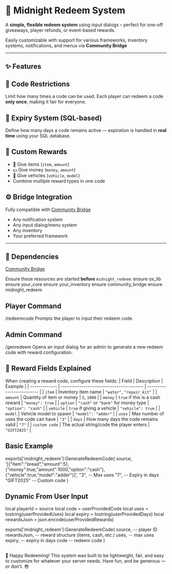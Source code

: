 # 🎁 Midnight Redeem System

A **simple, flexible redeem system** using input dialogs – perfect for one-off giveaways, player refunds, or event-based rewards.

Easily customizable with support for various frameworks, inventory systems, notifications, and menus via **Community Bridge**

---

## ✨ Features

## 🔐 **Code Restrictions**  
  Limit how many times a code can be used. Each player can redeem a code **only once**, making it fair for everyone.

## 📆 **Expiry System (SQL-based)**  
  Define how many days a code remains active — expiration is handled in **real time** using your SQL database.

## 🎒 **Custom Rewards**  
  - 🎁 Give items (`item`, `amount`)
  - 💵 Give money (`money`, `amount`)
  - 🚗 Give vehicles (`vehicle`, `model`)
  - Combine multiple reward types in one code

## ⚙️ **Bridge Integration**  
  Fully compatible with [Community Bridge](https://github.com/The-Order-Of-The-Sacred-Framework/community_bridge)
  - Any notification system
  - Any input dialog/menu system
  - Any inventory
  - Your preferred framework

---

## 🔧 Dependencies

[Community Bridge](https://github.com/The-Order-Of-The-Sacred-Framework/community_bridge)

Ensure these resources are started **before** `midnight_redeem`:
ensure ox_lib
ensure your_core
ensure your_inventory
ensure community_bridge
ensure midnight_redeem

## Player Command
/redeemcode
Prompts the player to input their redeem code.

## Admin Command
/genredeem
Opens an input dialog for an admin to generate a new redeem code with reward configuration.


## 🧩 Reward Fields Explained
When creating a reward code, configure these fields:
| Field         | Description                              | Example                   |
| ------------- | ---------------------------------------- | ------------------------- |
| `item`        | Inventory item name                      | `"water"`, `"repair_kit"` |
| `amount`      | Quantity of item or money                | `5`, `1000`               |
| `money`       | `true` if this is a cash reward          | `"money": true`           |
| `option`      | `"cash"` or `"bank"` for money type      | `"option": "cash"`        |
| `vehicle`     | `true` if giving a vehicle               | `"vehicle": true`         |
| `model`       | Vehicle model to spawn                   | `"model": "adder"`        |
| `uses`        | Max number of uses the code can have     | `"3"`                     |
| `days`        | How many days the code remains valid     | `"7"`                     |
| `custom code` | The actual string/code the player enters | `"GIFT2025"`              |


## Basic Example
exports['midnight_redeem']:GenerateRedeemCode(
    source,
    '[{"item":"bread","amount":5},{"money":true,"amount":1000,"option":"cash"},{"vehicle":true,"model":"adder"}]',
    "3",        -- Max uses
    "7",        -- Expiry in days
    "GIFT2025"  -- Custom code
)

## Dynamic From User Input
local playerId = source
local code = userProvidedCode
local uses = tostring(userProvidedUses)
local expiry = tostring(userProvidedDays)
local rewardsJson = json.encode(userProvidedRewards)

exports['midnight_redeem']:GenerateRedeemCode(
    source,         -- player ID
    rewardsJson,    -- reward structure (items, cash, etc.)
    uses,           -- max uses
    expiry,         -- expiry in days
    code            -- redeem code
)

## 
🚀 Happy Redeeming!
This system was built to be lightweight, fair, and easy to customize for whatever your server needs. Have fun, and be generous — or don’t. 😎
